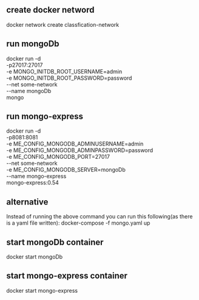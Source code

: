 ## create docker netword
docker network create classfication-network

## run mongoDb
docker run -d \
-p27017:27017 \
-e MONGO_INITDB_ROOT_USERNAME=admin \
-e MONGO_INITDB_ROOT_PASSWORD=password \
--net some-network \
--name mongoDb \
mongo

## run mongo-express
docker run -d \
-p8081:8081 \
-e ME_CONFIG_MONGODB_ADMINUSERNAME=admin \
-e ME_CONFIG_MONGODB_ADMINPASSWORD=password \
-e ME_CONFIG_MONGODB_PORT=27017 \
--net some-network \
-e ME_CONFIG_MONGODB_SERVER=mongoDb \
--name mongo-express \
mongo-express:0.54

## alternative
Instead of running the above command you can run this following(as there is a yaml file written):
docker-compose -f mongo.yaml up

## start mongoDb container
docker start mongoDb

## start mongo-express container
docker start mongo-express
